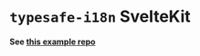 # `typesafe-i18n` SvelteKit

**See [this example repo](https://github.com/ivanhofer/typesafe-i18n-demo-sveltekit)**
